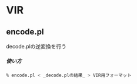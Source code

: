 # VIR

## encode.pl

decode.plの逆変換を行う

##### 使い方

```sh
% encode.pl < _decode.plの結果_ > VIR用フォーマット
```
